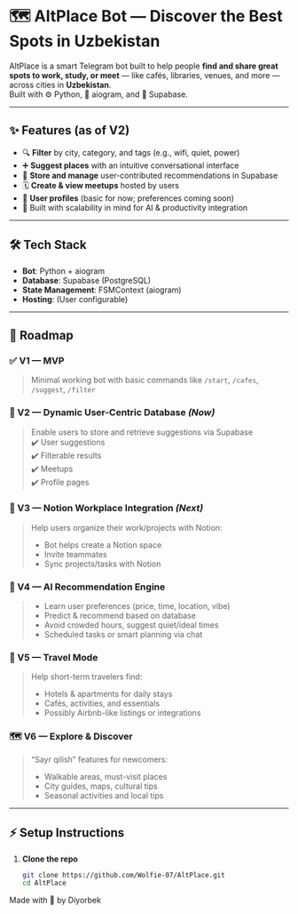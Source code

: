 # 🗺️ AltPlace Bot — Discover the Best Spots in Uzbekistan

AltPlace is a smart Telegram bot built to help people **find and share great spots to work, study, or meet** — like cafés, libraries, venues, and more — across cities in **Uzbekistan**.  
Built with ⚙️ Python, 🤖 aiogram, and 🔗 Supabase.

---

## ✨ Features (as of V2)

- 🔍 **Filter** by city, category, and tags (e.g., wifi, quiet, power)
- ➕ **Suggest places** with an intuitive conversational interface
- 📂 **Store and manage** user-contributed recommendations in Supabase
- 🗓️ **Create & view meetups** hosted by users
- 👤 **User profiles** (basic for now; preferences coming soon)
- 🧠 Built with scalability in mind for AI & productivity integration

---

## 🛠️ Tech Stack

- **Bot**: Python + aiogram
- **Database**: Supabase (PostgreSQL)
- **State Management**: FSMContext (aiogram)
- **Hosting**: (User configurable)

---

## 🧭 Roadmap

### ✅ V1 — MVP
> Minimal working bot with basic commands like `/start`, `/cafes`, `/suggest`, `/filter`

### 🧩 V2 — Dynamic User-Centric Database *(Now)*
> Enable users to store and retrieve suggestions via Supabase  
> ✔️ User suggestions  
> ✔️ Filterable results  
> ✔️ Meetups  
> ✔️ Profile pages  

### 🧠 V3 — Notion Workplace Integration *(Next)*
> Help users organize their work/projects with Notion:  
> - Bot helps create a Notion space  
> - Invite teammates  
> - Sync projects/tasks with Notion

### 🤖 V4 — AI Recommendation Engine
> - Learn user preferences (price, time, location, vibe)  
> - Predict & recommend based on database  
> - Avoid crowded hours, suggest quiet/ideal times  
> - Scheduled tasks or smart planning via chat

### 🏨 V5 — Travel Mode
> Help short-term travelers find:  
> - Hotels & apartments for daily stays  
> - Cafés, activities, and essentials  
> - Possibly Airbnb-like listings or integrations

### 🗺️ V6 — Explore & Discover
> “Sayr qilish” features for newcomers:  
> - Walkable areas, must-visit places  
> - City guides, maps, cultural tips  
> - Seasonal activities and local tips

---

## ⚡ Setup Instructions

1. **Clone the repo**
   ```bash
   git clone https://github.com/Wolfie-07/AltPlace.git
   cd AltPlace
Made with 🖤 by Diyorbek
